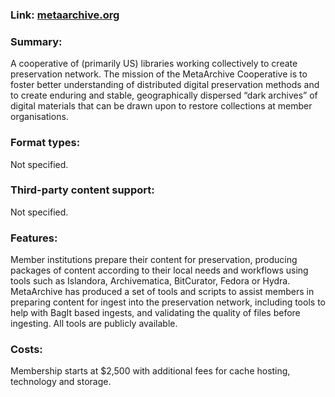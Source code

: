 ### Link: [metaarchive.org](https://metaarchive.org/) 

### Summary: 
A cooperative of (primarily US) libraries working collectively to create preservation network. The mission of the MetaArchive Cooperative is to foster better understanding of distributed digital preservation methods and to create enduring and stable, geographically dispersed “dark archives” of digital materials that can be drawn upon to restore collections at member organisations.

### Format types: 
Not specified.
### Third-party content support: 
Not specified.

### Features: 
Member institutions prepare their content for preservation, producing packages of content according to their local needs and workflows using tools such as Islandora, Archivematica, BitCurator, Fedora or Hydra. MetaArchive has produced a set of tools and scripts to assist members in preparing content for ingest into the preservation network, including tools to help with BagIt based ingests, and validating the quality of files before ingesting. All tools are publicly available.

### Costs: 
Membership starts at $2,500 with additional fees for cache hosting, technology and storage.
